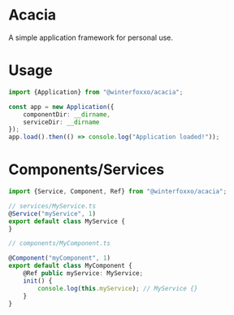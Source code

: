 # Acacia

A simple application framework for personal use.

# Usage
```ts
import {Application} from "@winterfoxxo/acacia";

const app = new Application({
    componentDir: __dirname,
    serviceDir: __dirname
});
app.load().then(() => console.log("Application loaded!"));
```

# Components/Services

```ts
import {Service, Component, Ref} from "@winterfoxxo/acacia";

// services/MyService.ts
@Service("myService", 1)
export default class MyService {
}

// components/MyComponent.ts

@Component("myComponent", 1)
export default class MyComponent {
    @Ref public myService: MyService;
    init() {
        console.log(this.myService); // MyService {}
    }
}
```
